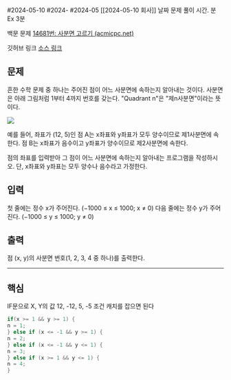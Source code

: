#2024-05-10 #2024- #2024-05 [[2024-05-10 회사]]  날짜 
문제 풀이 시간.  분 Ex 3분

백문 문제 
[14681번: 사분면 고르기 (acmicpc.net)](https://www.acmicpc.net/problem/14681)

깃허브 링크
[소스 링크](https://github.com/Samdasoo1076/Backjoon-java-/tree/main/Java/%EB%B0%B1%EC%A4%80/Bronze/14681.%E2%80%85%EC%82%AC%EB%B6%84%EB%A9%B4%E2%80%85%EA%B3%A0%EB%A5%B4%EA%B8%B0)
## 문제

흔한 수학 문제 중 하나는 주어진 점이 어느 사분면에 속하는지 알아내는 것이다. 사분면은 아래 그림처럼 1부터 4까지 번호를 갖는다. "Quadrant n"은 "제n사분면"이라는 뜻이다.

![](https://onlinejudgeimages.s3-ap-northeast-1.amazonaws.com/problem/14681/1.png)

예를 들어, 좌표가 (12, 5)인 점 A는 x좌표와 y좌표가 모두 양수이므로 제1사분면에 속한다. 점 B는 x좌표가 음수이고 y좌표가 양수이므로 제2사분면에 속한다.

점의 좌표를 입력받아 그 점이 어느 사분면에 속하는지 알아내는 프로그램을 작성하시오. 단, x좌표와 y좌표는 모두 양수나 음수라고 가정한다.

## 입력

첫 줄에는 정수 x가 주어진다. (−1000 ≤ x ≤ 1000; x ≠ 0) 다음 줄에는 정수 y가 주어진다. (−1000 ≤ y ≤ 1000; y ≠ 0)

## 출력

점 (x, y)의 사분면 번호(1, 2, 3, 4 중 하나)를 출력한다.

---


## 핵심
IF문으로 X, Y의 값 12, -12, 5, -5 조건 캐치를 잡으면 된다

```java
if(x >= 1 && y >= 1) {
n = 1;
} else if (x <= -1 && y >= 1) {
n = 2;
} else if (x <= -1 && y <= 1) {
n = 3;
} else if (x >= 1 && y <= 1) {
n = 4;
}
```


